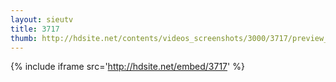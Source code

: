 ```yaml
---
layout: sieutv
title: 3717
thumb: http://hdsite.net/contents/videos_screenshots/3000/3717/preview_360p.mp4.jpg
---
```

{% include iframe src='http://hdsite.net/embed/3717' %}
 
